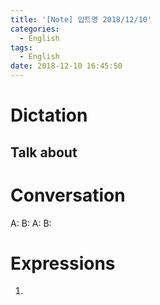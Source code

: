 ```yaml
---
title: '[Note] 입트영 2018/12/10'
categories:
  - English
tags:
  - English
date: 2018-12-10 16:45:50
---
```


# Dictation

## Talk about

# Conversation

A:
B:
A:
B:


# Expressions

1.